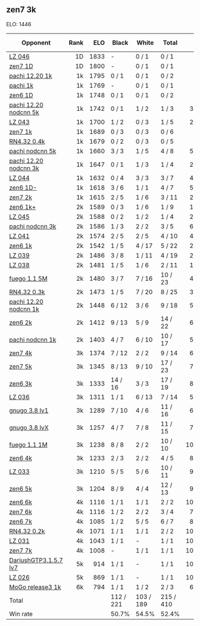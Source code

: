 ## zen7 3k ##

ELO: 1446

Opponent | Rank | ELO | Black | White | Total | Win rate
---------|-----:|----:|-------|-------|-------|-------:
[LZ 046](LZ%20046.md) | 1D | 1833 | - | 0 / 1 | 0 / 1 | 0.0%
[zen7 1D](zen7%201D.md) | 1D | 1800 | - | 0 / 1 | 0 / 1 | 0.0%
[pachi 12.20 1k](pachi%2012.20%201k.md) | 1k | 1795 | 0 / 1 | 0 / 1 | 0 / 2 | 0.0%
[pachi 1k](pachi%201k.md) | 1k | 1769 | - | 0 / 1 | 0 / 1 | 0.0%
[zen6 1D](zen6%201D.md) | 1k | 1748 | 0 / 1 | 0 / 1 | 0 / 2 | 0.0%
[pachi 12.20 nodcnn 5k](pachi%2012.20%20nodcnn%205k.md) | 1k | 1742 | 0 / 1 | 1 / 2 | 1 / 3 | 33.3%
[LZ 043](LZ%20043.md) | 1k | 1700 | 1 / 2 | 0 / 3 | 1 / 5 | 20.0%
[zen7 1k](zen7%201k.md) | 1k | 1689 | 0 / 3 | 0 / 3 | 0 / 6 | 0.0%
[RN4.32 0.4k](RN4.32%200.4k.md) | 1k | 1679 | 0 / 2 | 0 / 3 | 0 / 5 | 0.0%
[pachi nodcnn 5k](pachi%20nodcnn%205k.md) | 1k | 1660 | 3 / 3 | 1 / 5 | 4 / 8 | 50.0%
[pachi 12.20 nodcnn 3k](pachi%2012.20%20nodcnn%203k.md) | 1k | 1647 | 0 / 1 | 1 / 3 | 1 / 4 | 25.0%
[LZ 044](LZ%20044.md) | 1k | 1632 | 0 / 4 | 3 / 3 | 3 / 7 | 42.9%
[zen6 1D-](zen6%201D-.md) | 1k | 1618 | 3 / 6 | 1 / 1 | 4 / 7 | 57.1%
[zen7 2k](zen7%202k.md) | 1k | 1615 | 2 / 5 | 1 / 6 | 3 / 11 | 27.3%
[zen6 1k+](zen6%201k+.md) | 2k | 1589 | 0 / 3 | 1 / 6 | 1 / 9 | 11.1%
[LZ 045](LZ%20045.md) | 2k | 1588 | 0 / 2 | 1 / 2 | 1 / 4 | 25.0%
[pachi nodcnn 3k](pachi%20nodcnn%203k.md) | 2k | 1586 | 1 / 3 | 2 / 2 | 3 / 5 | 60.0%
[LZ 041](LZ%20041.md) | 2k | 1574 | 2 / 5 | 2 / 5 | 4 / 10 | 40.0%
[zen6 1k](zen6%201k.md) | 2k | 1542 | 1 / 5 | 4 / 17 | 5 / 22 | 22.7%
[LZ 039](LZ%20039.md) | 2k | 1486 | 3 / 8 | 1 / 11 | 4 / 19 | 21.1%
[LZ 038](LZ%20038.md) | 2k | 1481 | 1 / 5 | 1 / 6 | 2 / 11 | 18.2%
[fuego 1.1 5M](fuego%201.1%205M.md) | 2k | 1480 | 3 / 7 | 7 / 16 | 10 / 23 | 43.5%
[RN4.32 0.3k](RN4.32%200.3k.md) | 2k | 1473 | 1 / 5 | 7 / 20 | 8 / 25 | 32.0%
[pachi 12.20 nodcnn 1k](pachi%2012.20%20nodcnn%201k.md) | 2k | 1448 | 6 / 12 | 3 / 6 | 9 / 18 | 50.0%
[zen6 2k](zen6%202k.md) | 2k | 1412 | 9 / 13 | 5 / 9 | 14 / 22 | 63.6%
[pachi nodcnn 1k](pachi%20nodcnn%201k.md) | 2k | 1403 | 4 / 7 | 6 / 10 | 10 / 17 | 58.8%
[zen7 4k](zen7%204k.md) | 3k | 1374 | 7 / 12 | 2 / 2 | 9 / 14 | 64.3%
[zen7 5k](zen7%205k.md) | 3k | 1345 | 8 / 13 | 9 / 10 | 17 / 23 | 73.9%
[zen6 3k](zen6%203k.md) | 3k | 1333 | 14 / 16 | 3 / 3 | 17 / 19 | 89.5%
[LZ 036](LZ%20036.md) | 3k | 1311 | 1 / 1 | 6 / 13 | 7 / 14 | 50.0%
[gnugo 3.8 lv1](gnugo%203.8%20lv1.md) | 3k | 1289 | 7 / 10 | 4 / 6 | 11 / 16 | 68.8%
[gnugo 3.8 lvX](gnugo%203.8%20lvX.md) | 3k | 1257 | 4 / 7 | 7 / 8 | 11 / 15 | 73.3%
[fuego 1.1 1M](fuego%201.1%201M.md) | 3k | 1238 | 8 / 8 | 2 / 2 | 10 / 10 | 100.0%
[zen6 4k](zen6%204k.md) | 3k | 1233 | 2 / 3 | 2 / 2 | 4 / 5 | 80.0%
[LZ 033](LZ%20033.md) | 3k | 1210 | 5 / 5 | 5 / 6 | 10 / 11 | 90.9%
[zen6 5k](zen6%205k.md) | 3k | 1204 | 8 / 9 | 4 / 4 | 12 / 13 | 92.3%
[zen6 6k](zen6%206k.md) | 4k | 1116 | 1 / 1 | 1 / 1 | 2 / 2 | 100.0%
[zen7 6k](zen7%206k.md) | 4k | 1116 | 1 / 2 | 2 / 2 | 3 / 4 | 75.0%
[zen6 7k](zen6%207k.md) | 4k | 1085 | 1 / 2 | 5 / 5 | 6 / 7 | 85.7%
[RN4.32 0.2k](RN4.32%200.2k.md) | 4k | 1071 | 1 / 1 | 1 / 1 | 2 / 2 | 100.0%
[LZ 031](LZ%20031.md) | 4k | 1043 | 1 / 1 | - | 1 / 1 | 100.0%
[zen7 7k](zen7%207k.md) | 4k | 1008 | - | 1 / 1 | 1 / 1 | 100.0%
[DariushGTP3.1.5.7 lv7](DariushGTP3.1.5.7%20lv7.md) | 5k | 914 | 1 / 1 | - | 1 / 1 | 100.0%
[LZ 026](LZ%20026.md) | 5k | 869 | 1 / 1 | - | 1 / 1 | 100.0%
[MoGo release3 1k](MoGo%20release3%201k.md) | 6k | 794 | 1 / 1 | 1 / 2 | 2 / 3 | 66.7%
Total | | | 112 / 221 | 103 / 189 | 215 / 410 | 
Win rate| | | 50.7% | 54.5% | 52.4% | 
